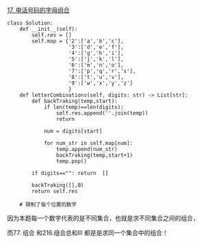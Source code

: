 [17. 电话号码的字母组合](https://leetcode-cn.com/problems/letter-combinations-of-a-phone-number/)
```
class Solution:
    def __init__(self):
        self.res = []
        self.map = {'2':['a','b','c'],
                    '3':['d','e','f'],
                    '4':['g','h','i'],
                    '5':['j','k','l'],
                    '6':['m','n','o'],
                    '7':['p','q','r','s'],
                    '8':['t','u','v'],
                    '9':['w','x','y','z']
                    }
    def letterCombinations(self, digits: str) -> List[str]:
        def backTraking(temp,start):
            if len(temp)==len(digits):
                self.res.append(''.join(temp))
                return
            
            num = digits[start]
            
            for num_str in self.map[num]:
                temp.append(num_str)
                backTraking(temp,start+1)
                temp.pop()
                
        if digits=="": return  []

        backTraking([],0)
        return self.res
    
    # 限制了每个位置的数字
```
因为本题每一个数字代表的是不同集合，也就是求不同集合之间的组合，

而77. 组合 和216.组合总和III 都是是求同一个集合中的组合！

